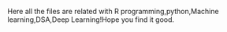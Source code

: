 Here all the files are related with R programming,python,Machine learning,DSA,Deep Learning!Hope you find it good.
